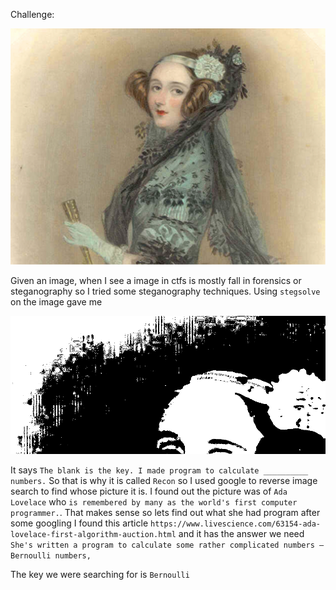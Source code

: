 Challenge:

<img src="1.jpg" />

Given an image, when I see a image in ctfs is mostly fall in forensics or steganography so I tried some steganography techniques. Using ```stegsolve``` on the image gave me 

<img src="2.PNG" />

It says ```The blank is the key. I made program to calculate __________ numbers.```
So that is why it is called ```Recon``` so I used google to reverse image search to find whose picture it is. I found out the picture was of ```Ada Lovelace``` who 
```is remembered by many as the world's first computer programmer.```. That makes sense so lets find out what she had program after some googling I found this article
```https://www.livescience.com/63154-ada-lovelace-first-algorithm-auction.html``` and it has the answer we need ```She's written a program to calculate some rather complicated numbers — Bernoulli numbers,``` 

The key we were searching for is ```Bernoulli```

